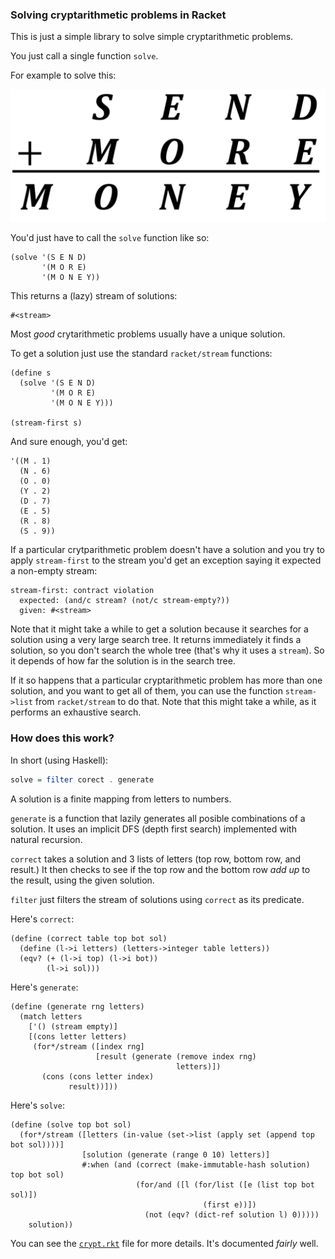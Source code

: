 ### Solving cryptarithmetic problems in Racket

This is just a simple library to solve simple cryptarithmetic problems. 

You just call a single function `solve`. 

For example to solve this: 

![SEND + MORE = MONEY](send.png)

You'd just have to call the `solve` function like so:

```racket 
(solve '(S E N D)
       '(M O R E)
       '(M O N E Y))
```

This returns a (lazy) stream of solutions: 

```racket
#<stream>
```

Most *good* crytarithmetic problems usually have a unique solution. 

To get a solution just use the standard `racket/stream` functions: 


```racket 
(define s
  (solve '(S E N D)
         '(M O R E)
         '(M O N E Y)))
         
(stream-first s)
```
And sure enough, you'd get: 

```racket 
'((M . 1)
  (N . 6)
  (O . 0)
  (Y . 2)
  (D . 7)
  (E . 5)
  (R . 8)
  (S . 9))
```
If a particular crytparithmetic problem doesn't have a solution and you 
try to apply `stream-first` to the stream you'd get an exception saying 
it expected a non-empty stream:

```racket
stream-first: contract violation
  expected: (and/c stream? (not/c stream-empty?))
  given: #<stream>   
```

Note that it might take a while to get a solution because it searches
for a solution using a very large search tree. It returns immediately it finds a 
solution, so you don't search the whole tree (that's why it uses a `stream`).
So it depends of how far the solution is in the search tree.

If it so happens that a particular cryptarithmetic problem has more than 
one solution, and you want to get all of them, you can use the function 
`stream->list` from `racket/stream` to do that. Note that this might
take a while, as it performs an exhaustive search.

### How does this work? 

In short (using Haskell):

```haskell 
solve = filter corect . generate 
```
A solution is a finite mapping from letters to numbers.

`generate` is a function that lazily generates all posible combinations 
of a solution. It uses an implicit DFS (depth first search) implemented with natural recursion. 

`correct` takes a solution and 3 lists of letters (top row, bottom row, and result.)
It then checks to see if the top row and the bottom row *add up* to the result, using 
the given solution.

`filter` just filters the stream of solutions using `correct` as its predicate.

Here's `correct`:

```racket
(define (correct table top bot sol)
  (define (l->i letters) (letters->integer table letters))
  (eqv? (+ (l->i top) (l->i bot))
        (l->i sol)))
```
Here's `generate`: 

```racket
(define (generate rng letters)
  (match letters
    ['() (stream empty)]
    [(cons letter letters)
     (for*/stream ([index rng]
                   [result (generate (remove index rng)
                                     letters)])
       (cons (cons letter index)
             result))]))
```
Here's `solve`: 

```racket
(define (solve top bot sol)
  (for*/stream ([letters (in-value (set->list (apply set (append top bot sol))))]
                [solution (generate (range 0 10) letters)]
                #:when (and (correct (make-immutable-hash solution) top bot sol)
                            (for/and ([l (for/list ([e (list top bot sol)])
                                           (first e))])
                              (not (eqv? (dict-ref solution l) 0)))))
    solution))
```

You can see the [`crypt.rkt`](https://github.com/ebresafegaga/cryptarith/blob/main/crypt.rkt) file for more details. It's 
documented *fairly* well.
